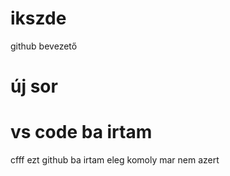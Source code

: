 # ikszde
github bevezető
# új sor
# vs code ba irtam
cfff
ezt github ba irtam 
eleg komoly mar nem azert
